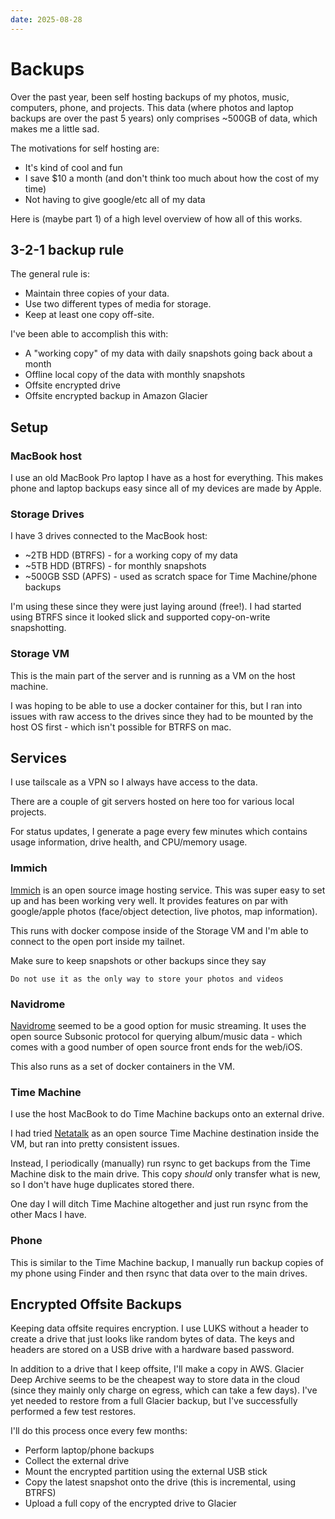 ```yaml
---
date: 2025-08-28
---
```


# Backups

Over the past year, been self hosting backups of my photos, music, computers, phone, and projects.
This data (where photos and laptop backups are over the past 5 years) only comprises ~500GB of data, which makes me a little sad.

The motivations for self hosting are:
 * It's kind of cool and fun
 * I save $10 a month (and don't think too much about how the cost of my time)
 * Not having to give google/etc all of my data 

Here is (maybe part 1) of a high level overview of how all of this works.

## 3-2-1 backup rule

The general rule is:

 * Maintain three copies of your data.
 * Use two different types of media for storage.
 * Keep at least one copy off-site.

I've been able to accomplish this with:

 * A "working copy" of my data with daily snapshots going back about a month
 * Offline local copy of the data with monthly snapshots
 * Offsite encrypted drive
 * Offsite encrypted backup in Amazon Glacier

## Setup

### MacBook host
I use an old MacBook Pro laptop I have as a host for everything.
This makes phone and laptop backups easy since all of my devices are made by Apple.

### Storage Drives
I have 3 drives connected to the MacBook host:

 * ~2TB HDD (BTRFS) - for a working copy of my data
 * ~5TB HDD (BTRFS) - for monthly snapshots
 * ~500GB SSD (APFS) - used as scratch space for Time Machine/phone backups

I'm using these since they were just laying around (free!). I had started using BTRFS since it looked slick and supported copy-on-write snapshotting.

### Storage VM
This is the main part of the server and is running as a VM on the host machine.

I was hoping to be able to use a docker container for this, but I ran into issues with raw access to the drives since they had to be mounted by the host OS first - which isn't possible for BTRFS on mac.

## Services

I use tailscale as a VPN so I always have access to the data.

There are a couple of git servers hosted on here too for various local projects.

For status updates, I generate a page every few minutes which contains usage information, drive health, and CPU/memory usage.

### Immich
[Immich](http://immich.app) is an open source image hosting service. This was super easy to set up and has been working very well. It provides features on par with google/apple photos (face/object detection, live photos, map information).

This runs with docker compose inside of the Storage VM and I'm able to connect to the open port inside my tailnet.

Make sure to keep snapshots or other backups since they say
```
Do not use it as the only way to store your photos and videos
```

### Navidrome
[Navidrome](https://www.navidrome.org) seemed to be a good option for music streaming. It uses the open source Subsonic protocol for querying album/music data - which comes with a good number of open source front ends for the web/iOS.

This also runs as a set of docker containers in the VM. 

### Time Machine
I use the host MacBook to do Time Machine backups onto an external drive.

I had tried [Netatalk](https://netatalk.io/wiki/index.php/Main_Page) as an open source Time Machine destination inside the VM, but ran into pretty consistent issues.

Instead, I periodically (manually) run rsync to get backups from the Time Machine disk to the main drive. This copy _should_ only transfer what is new, so I don't have huge duplicates stored there.

One day I will ditch Time Machine altogether and just run rsync from the other Macs I have.

### Phone
This is similar to the Time Machine backup, I manually run backup copies of my phone using Finder and then rsync that data over to the main drives.

## Encrypted Offsite Backups

Keeping data offsite requires encryption. I use LUKS without a header to create a drive that just looks like random bytes of data. The keys and headers are stored on a USB drive with a hardware based password.

In addition to a drive that I keep offsite, I'll make a copy in AWS. Glacier Deep Archive seems to be the cheapest way to store data in the cloud (since they mainly only charge on egress, which can take a few days).
I've yet needed to restore from a full Glacier backup, but I've successfully performed a few test restores.

I'll do this process once every few months:

 * Perform laptop/phone backups
 * Collect the external drive
 * Mount the encrypted partition using the external USB stick
 * Copy the latest snapshot onto the drive (this is incremental, using BTRFS)
 * Upload a full copy of the encrypted drive to Glacier


